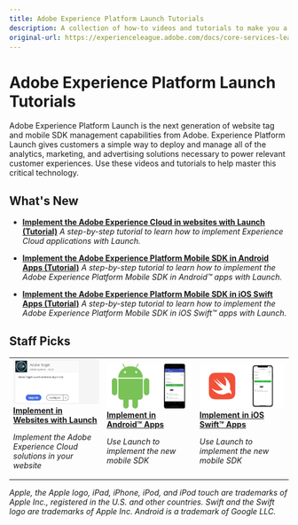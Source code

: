 ```yaml
---
title: Adobe Experience Platform Launch Tutorials 
description: A collection of how-to videos and tutorials to make you a power-user of Adobe Experience Platform Launch
original-url: https://experienceleague.adobe.com/docs/core-services-learn/tutorials/overview.html
---
```


# Adobe Experience Platform Launch Tutorials

Adobe Experience Platform Launch is the next generation of website tag and mobile SDK management capabilities from Adobe. Experience Platform Launch gives customers a simple way to deploy and manage all of the analytics, marketing, and advertising solutions necessary to power relevant customer experiences. Use these videos and tutorials to help master this critical technology.

## What's New

* **[Implement the Adobe Experience Cloud in websites with Launch (Tutorial)](https://docs.adobe.com/content/help/en/launch-learn/implementing-in-websites-with-launch/index.html)**
    *A step-by-step tutorial to learn how to implement Experience Cloud applications with Launch.*

* **[Implement the Adobe Experience Platform Mobile SDK in Android Apps (Tutorial)](https://docs.adobe.com/content/help/en/launch-learn/implementing-in-mobile-android-apps-with-launch/index.html)**
    *A step-by-step tutorial to learn how to implement the Adobe Experience Platform Mobile SDK in Android&trade; apps with Launch.*

* **[Implement the Adobe Experience Platform Mobile SDK in iOS Swift Apps (Tutorial)](https://docs.adobe.com/content/help/en/launch-learn/implementing-in-mobile-ios-swift-apps-with-launch/index.html)**
    *A step-by-step tutorial to learn how to implement the Adobe Experience Platform Mobile SDK in iOS Swift&trade; apps with Launch.*


## Staff Picks

<table>
<tr>
  <td>
    <a href="https://docs.adobe.com/content/help/en/launch-learn/implementing-in-websites-with-launch/index.html">
      <img alt="Implement in Websites with Launch" src="assets/launch_referencearchitectureguides.png" />
    </a>
    <div>
      <a href="https://docs.adobe.com/content/help/en/launch-learn/implementing-in-websites-with-launch/index.html">
    <strong>Implement in Websites with Launch</strong>
    </a>
    </div>
    <p>
    <em>Implement the Adobe Experience Cloud solutions in your website</em>
    <p>
  </td>
  <td>
    <a href="https://docs.adobe.com/content/help/en/launch-learn/implementing-in-mobile-android-apps-with-launch/index.html">
      <img alt="Implement in Android apps with Launch" src="assets/thumb_android.png" />
    </a>
    <div>
      <a href="https://docs.adobe.com/content/help/en/launch-learn/implementing-in-mobile-android-apps-with-launch/index.html">
    <strong>Implement in Android&trade; Apps</strong>
    </a>
    </div>
    <p>
    <em>Use Launch to implement the new mobile SDK</em>
    <p>
  </td>
  <td>
    <a href="https://docs.adobe.com/content/help/en/launch-learn/implementing-in-mobile-ios-swift-apps-with-launch/index.html">
      <img alt="Implement in iOS Swift apps with Launch" src="assets/thumb_swift.png" />
    </a>
    <div>
      <a href="https://docs.adobe.com/content/help/en/launch-learn/implementing-in-mobile-ios-swift-apps-with-launch/index.html">
    <strong>Implement in iOS Swift&trade; Apps</strong>
    </a>
    </div>
    <p>
    <em>Use Launch to implement the new mobile SDK</em>
    <p>
  </td>
</tr>
</table>

*Apple, the Apple logo, iPad, iPhone, iPod, and iPod touch are trademarks of Apple Inc., registered in the U.S. and other countries. Swift and the Swift logo are trademarks of Apple Inc.
Android is a trademark of Google LLC.*